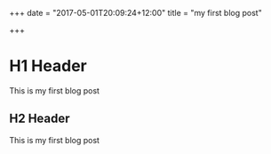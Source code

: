 +++
date = "2017-05-01T20:09:24+12:00"
title = "my first blog post"

+++
# H1 Header
This is my first blog post

## H2 Header
This is my first blog post
